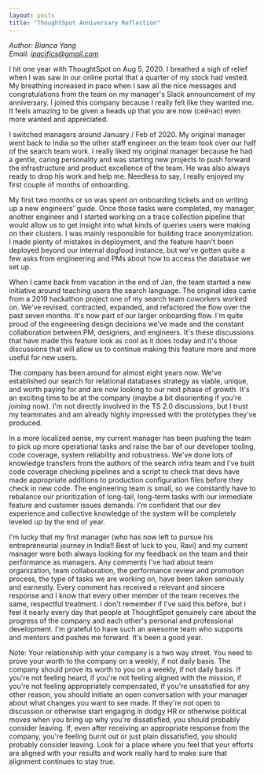 ```yaml
---
layout: posts
title: "ThoughtSpot Anniversary Reflection"
---
```

*Author: Bianca Yang*<br>
*Email: <a href="mailto:ipacifics@gmail.com?subject=Hello from the XDRT Blog">ipacifics@gmail.com</a>*<br>

I hit one year with ThoughtSpot on Aug 5, 2020. I breathed a sigh of relief when
I was saw in our online portal that a quarter of my stock had vested. My
breathing increased in pace when I saw all the nice messages and congratulations
from the team on my manager's Slack announcement of my anniversary. I joined
this company because I really felt like they wanted me. It feels amazing to be
given a heads up that you are now (сейчас) even more wanted and appreciated.

I switched managers around January / Feb of 2020. My original manager went back
to India so the other staff engineer on the team took over our half of the
search team work. I really liked my original manager because he had a gentle,
caring personality and was starting new projects to push forward the
infrastructure and product excellence of the team. He was also always ready to
drop his work and help me. Needless to say, I really enjoyed my first couple of
months of onboarding.

My first two months or so was spent on onboarding tickets and on writing up a
new engineers' guide. Once those tasks were completed, my manager, another
engineer and I started working on a trace collection pipeline that would allow
us to get insight into what kinds of queries users were making on their
clusters. I was mainly responsible for building trace anonymization. I made
plenty of mistakes in deployment, and the feature hasn't been deployed beyond
our internal dogfood instance, but we've gotten quite a few asks from
engineering and PMs about how to access the database we set up.

When I came back from vacation in the end of Jan, the team started a new
initiative around teaching users the search language. The original idea came
from a 2019 hackathon project one of my search team coworkers worked on. We've
revised, contracted, expanded, and refactored the flow over the past seven
months. It's now part of our larger onboarding flow. I'm quite proud of the
engineering design decisions we've made and the constant collaboration between
PM, designers, and engineers. It's these discussions that have made this feature
look as cool as it does today and it's those discussions that will allow us to
continue making this feature more and more useful for new users.

The company has been around for almost eight years now. We've established our
search for relational databases strategy as viable, unique, and worth paying for
and are now looking to our next phase of growth. It's an exciting time to be at
the company (maybe a bit disorienting if you're _joining_ now). I'm not directly
involved in the TS 2.0 discussions, but I trust my teammates and am already
highly impressed with the prototypes they've produced.

In a more localized sense, my current manager has been pushing the team to pick
up more operational tasks and raise the bar of our developer tooling, code
coverage, system reliability and robustness. We've done lots of knowledge
transfers from the authors of the search infra team and I've built code coverage
checking pipelines and a script to check that devs have made appropriate
additions to production configuration files before they check in new code. The
engineering team is small, so we constantly have to rebalance our prioritization
of long-tail, long-term tasks with our immediate feature and customer issues
demands. I'm confident that our dev experience and collective knowledge of the
system will be completely leveled up by the end of year.

I'm lucky that my first manager (who has now left to pursue his entrepreneurial
journey in India!! Best of luck to you, Ravi) and my current manager were both
always looking for my feedback on the team and their performance as managers.
Any comments I've had about team organization, team collaboration, the
performance review and promotion process, the type of tasks we are working on,
have been taken seriously and earnestly. Every comment has received a relevant
and sincere response and I know that every other member of the team receives the
same, respectful treatment. I don't remember if I've said this before, but I
feel it nearly every day that people at ThoughtSpot genuinely care about the
progress of the company and each other's personal and professional development.
I'm grateful to have such an awesome team who supports and mentors and pushes me
forward. It's been a good year.

Note:
Your relationship with your company is a two way street.
You need to prove your worth to the company on a weekly, if not daily basis. The
company should prove its worth to you on a weekly, if not daily basis. If you're
not feeling heard, if you're not feeling aligned with the mission, if you're
not feeling appropriately compensated, if you're unsatisfied for any other
reason, you should initiate an open conversation with your manager about what
changes you want to see made. If they're not open to discussion or otherwise
start engaging in dodgy HR or otherwise political moves when you bring up why
you're dissatisfied, you should probably consider leaving. If, even after
receiving an appropriate response from the company, you're feeling burnt out or
just plain dissatisfied, you should probably consider leaving. Look for a place
where you feel that your efforts are aligned with your results and work really
hard to make sure that alignment continues to stay true.
